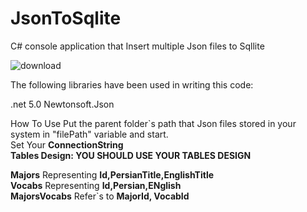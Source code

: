 # JsonToSqlite
C# console application that Insert multiple Json files to Sqllite

![download](https://user-images.githubusercontent.com/8627007/169873078-17fdfac3-3615-4253-bc91-c3094c2d61b4.png)


The following libraries have been used in writing this code:

.net 5.0
Newtonsoft.Json


How To Use
Put the parent folder`s path that Json files stored in your system in "filePath" variable and start.
</br>
Set Your <b> ConnectionString  </b></br>
<b> Tables Design: YOU SHOULD USE YOUR TABLES DESIGN </b></br>

<b>Majors</b> Representing <b>Id,PersianTitle,EnglishTitle</b></br>
<b>Vocabs</b> Representing <b>Id,Persian,ENglish</b></br>
<b>MajorsVocabs</b> Refer`s to <b>MajorId, VocabId</b></br>
